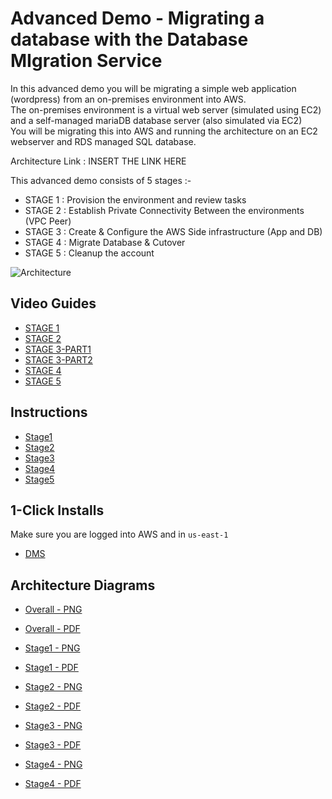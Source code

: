 # Advanced Demo - Migrating a database with the Database MIgration Service

In this advanced demo you will be migrating a simple web application (wordpress) from an on-premises environment into AWS.  
The on-premises environment is a virtual web server (simulated using EC2) and a self-managed mariaDB database server (also simulated via EC2)  
You will be migrating this into AWS and running the architecture on an EC2 webserver and RDS managed SQL database.  

Architecture Link : INSERT THE LINK HERE

This advanced demo consists of 5 stages :-

- STAGE 1 : Provision the environment and review tasks
- STAGE 2 : Establish Private Connectivity Between the environments (VPC Peer)
- STAGE 3 : Create & Configure the AWS Side infrastructure (App and DB)
- STAGE 4 : Migrate Database & Cutover
- STAGE 5 : Cleanup the account

![Architecture](https://github.com/acantril/learn-cantrill-io-labs/raw/master/aws-dms-database-migration/ArchitectureEvolutionAll.png)

## Video Guides

- [STAGE 1](https://youtu.be/SUf0afVipm8)
- [STAGE 2](https://youtu.be/Uzb0ggviNmk)
- [STAGE 3-PART1](https://youtu.be/AmtW08cgRrU)
- [STAGE 3-PART2](https://youtu.be/2-n3aBTBvc0)
- [STAGE 4](https://youtu.be/49jQV4-mW2Q)
- [STAGE 5](https://youtu.be/MSVwfUou5h0)

## Instructions

- [Stage1](https://github.com/acantril/learn-cantrill-io-labs/blob/master/aws-dms-database-migration/02_LABINSTRUCTIONS/STAGE1%20-%20Provision%20Environment%20and%20Review%20Architecture.md)
- [Stage2](https://github.com/acantril/learn-cantrill-io-labs/blob/master/aws-dms-database-migration/02_LABINSTRUCTIONS/STAGE2%20-%20Establish%20network%20connectivity.md)
- [Stage3](https://github.com/acantril/learn-cantrill-io-labs/blob/master/aws-dms-database-migration/02_LABINSTRUCTIONS/STAGE3%20-%20Create%20%26%20Configure%20the%20AWS%20Side%20infrastructure.md)
- [Stage4](https://github.com/acantril/learn-cantrill-io-labs/blob/master/aws-dms-database-migration/02_LABINSTRUCTIONS/STAGE4%20-%20Migrate%20Database%20%26%20Cutover.md)
- [Stage5](https://github.com/acantril/learn-cantrill-io-labs/blob/master/aws-dms-database-migration/02_LABINSTRUCTIONS/STAGE5%20-%20Cleanup.md)



## 1-Click Installs
Make sure you are logged into AWS and in `us-east-1`  

- [DMS](https://console.aws.amazon.com/cloudformation/home?region=us-east-1#/stacks/quickcreate?templateURL=https://learn-cantrill-labs.s3.amazonaws.com/aws-dms-database-migration/DMS.yaml&stackName=DMS )

## Architecture Diagrams

- [Overall - PNG](https://github.com/acantril/learn-cantrill-io-labs/blob/master/aws-dms-database-migration/02_LABINSTRUCTIONS/ARCHITECTURE-OVERALL.png)
- [Overall - PDF](https://github.com/acantril/learn-cantrill-io-labs/blob/master/aws-dms-database-migration/02_LABINSTRUCTIONS/ARCHITECTURE-OVERALL.pdf)

- [Stage1 - PNG](https://github.com/acantril/learn-cantrill-io-labs/blob/master/aws-dms-database-migration/02_LABINSTRUCTIONS/ARCHITECTURE-STAGE1.png)
- [Stage1 - PDF](https://github.com/acantril/learn-cantrill-io-labs/blob/master/aws-dms-database-migration/02_LABINSTRUCTIONS/ARCHITECTURE-STAGE1.pdf)
- [Stage2 - PNG](https://github.com/acantril/learn-cantrill-io-labs/blob/master/aws-dms-database-migration/02_LABINSTRUCTIONS/ARCHITECTURE-STAGE2.png)
- [Stage2 - PDF](https://github.com/acantril/learn-cantrill-io-labs/blob/master/aws-dms-database-migration/02_LABINSTRUCTIONS/ARCHITECTURE-STAGE2.pdf)
- [Stage3 - PNG](https://github.com/acantril/learn-cantrill-io-labs/blob/master/aws-dms-database-migration/02_LABINSTRUCTIONS/ARCHITECTURE-STAGE3.png)
- [Stage3 - PDF](https://github.com/acantril/learn-cantrill-io-labs/blob/master/aws-dms-database-migration/02_LABINSTRUCTIONS/ARCHITECTURE-STAGE3.pdf)
- [Stage4 - PNG](https://github.com/acantril/learn-cantrill-io-labs/blob/master/aws-dms-database-migration/02_LABINSTRUCTIONS/ARCHITECTURE-STAGE4.png)
- [Stage4 - PDF](https://github.com/acantril/learn-cantrill-io-labs/blob/master/aws-dms-database-migration/02_LABINSTRUCTIONS/ARCHITECTURE-STAGE4.pdf)







